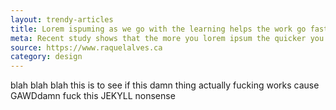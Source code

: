 ```yaml
---
layout: trendy-articles
title: Lorem ispuming as we go with the learning helps the work go faster
meta: Recent study shows that the more you lorem ipsum the quicker you work
source: https://www.raquelalves.ca
category: design
---
```


blah blah blah
this is to see if this damn thing actually fucking works cause GAWDdamn fuck this JEKYLL nonsense
